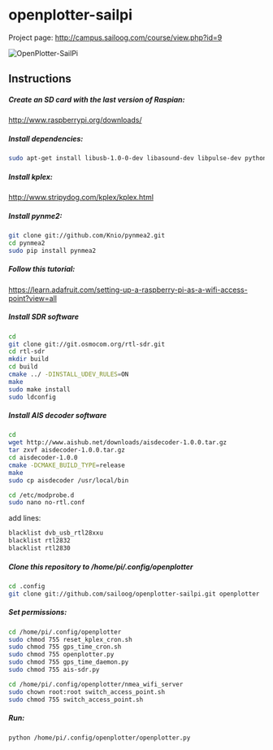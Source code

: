 openplotter-sailpi
==================
Project page: http://campus.sailoog.com/course/view.php?id=9

![OpenPlotter-SailPi](http://campus.sailoog.com/pluginfile.php/715/mod_page/intro/OpenPlotter-SailPi.jpg "OpenPlotter-SailPi")

Instructions
------------

##### Create an SD card with the last version of Raspian:
http://www.raspberrypi.org/downloads/

##### Install dependencies:
```sh
sudo apt-get install libusb-1.0-0-dev libasound-dev libpulse-dev python-pip python-wxgtk2.8 isc-dhcp-server hostapd 
```

##### Install kplex:
http://www.stripydog.com/kplex/kplex.html

##### Install pynme2:
```sh
git clone git://github.com/Knio/pynmea2.git
cd pynmea2
sudo pip install pynmea2
```
##### Follow this tutorial:
https://learn.adafruit.com/setting-up-a-raspberry-pi-as-a-wifi-access-point?view=all

##### Install SDR software
```sh
cd
git clone git://git.osmocom.org/rtl-sdr.git
cd rtl-sdr
mkdir build
cd build
cmake ../ -DINSTALL_UDEV_RULES=ON
make
sudo make install
sudo ldconfig
```
##### Install AIS decoder software
```sh
cd
wget http://www.aishub.net/downloads/aisdecoder-1.0.0.tar.gz
tar zxvf aisdecoder-1.0.0.tar.gz
cd aisdecoder-1.0.0
cmake -DCMAKE_BUILD_TYPE=release
make
sudo cp aisdecoder /usr/local/bin
```
```sh
cd /etc/modprobe.d
sudo nano no-rtl.conf
```
add lines:
```sh
blacklist dvb_usb_rtl28xxu
blacklist rtl2832
blacklist rtl2830
```
##### Clone this repository to /home/pi/.config/openplotter
```sh
cd .config
git clone git://github.com/sailoog/openplotter-sailpi.git openplotter
```
##### Set permissions:
```sh
cd /home/pi/.config/openplotter
sudo chmod 755 reset_kplex_cron.sh
sudo chmod 755 gps_time_cron.sh
sudo chmod 755 openplotter.py
sudo chmod 755 gps_time_daemon.py
sudo chmod 755 ais-sdr.py

cd /home/pi/.config/openplotter/nmea_wifi_server
sudo chown root:root switch_access_point.sh
sudo chmod 755 switch_access_point.sh
```
##### Run:
```sh
python /home/pi/.config/openplotter/openplotter.py
```



